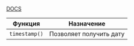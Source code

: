 [DOCS](https://developer.hashicorp.com/terraform/language/functions)

| Функция | Назначение |
|---------|------------|
| ```timestamp()``` | Позволяет получить дату |
